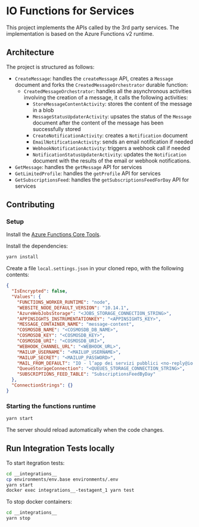 # IO Functions for Services

This project implements the APIs called by the 3rd party services.
The implementation is based on the Azure Functions v2 runtime.

## Architecture

The project is structured as follows:

* `CreateMessage`: handles the `createMessage` API, creates a `Message` document and forks the `CreatedMessageOrchestrator` durable function:
  * `CreatedMessageOrchestrator`: handles all the asynchronous activities involving the creation of a message, it calls the following activities:
    * `StoreMessageContentActivity`: stores the content of the message in a blob
    * `MessageStatusUpdaterActivity`: upsates the status of the `Message` document after the content of the message has been successfully stored
    * `CreateNotificationActivity`: creates a `Notification` document
    * `EmailNotificationActivity`: sends an email notification if needed
    * `WebhookNotificationActivity`: triggers a webhook call if needed
    * `NotificationStatusUpdaterActivity`: updates the `Notification` document with the results of the email or webhook notifications.
* `GetMessage`: handles the `getMessage` API for services
* `GetLimitedProfile`: handles the `getProfile` API for services
* `GetSubscriptionsFeed`: handles the `getSubscriptionsFeedForDay` API for services

## Contributing

### Setup

Install the [Azure Functions Core Tools](https://github.com/Azure/azure-functions-core-tools).

Install the dependencies:

```bash
yarn install
```

Create a file `local.settings.json` in your cloned repo, with the
following contents:

```json
{
  "IsEncrypted": false,
  "Values": {
    "FUNCTIONS_WORKER_RUNTIME": "node",
    "WEBSITE_NODE_DEFAULT_VERSION": "10.14.1",
    "AzureWebJobsStorage": "<JOBS_STORAGE_CONNECTION_STRING>",
    "APPINSIGHTS_INSTRUMENTATIONKEY": "<APPINSIGHTS_KEY>",
    "MESSAGE_CONTAINER_NAME": "message-content",
    "COSMOSDB_NAME": "<COSMOSDB_DB_NAME>",
    "COSMOSDB_KEY": "<COSMOSDB_KEY>",
    "COSMOSDB_URI": "<COSMOSDB_URI>",
    "WEBHOOK_CHANNEL_URL": "<WEBHOOK_URL>",
    "MAILUP_USERNAME": "<MAILUP_USERNAME>",
    "MAILUP_SECRET": "<MAILUP_PASSWORD>",
    "MAIL_FROM_DEFAULT": "IO - l’app dei servizi pubblici <no-reply@io.italia.it>",
    "QueueStorageConnection": "<QUEUES_STORAGE_CONNECTION_STRING>",
    "SUBSCRIPTIONS_FEED_TABLE": "SubscriptionsFeedByDay"
  },
  "ConnectionStrings": {}
}
```

### Starting the functions runtime

```bash
yarn start
```

The server should reload automatically when the code changes.

## Run Integration Tests locally

To start itegration tests:

```bash
cd __integrations__
cp environments/env.base environments/.env
yarn start 
docker exec integrations__-testagent_1 yarn test
```

To stop docker containers:

```bash
cd __integrations__
yarn stop
```
